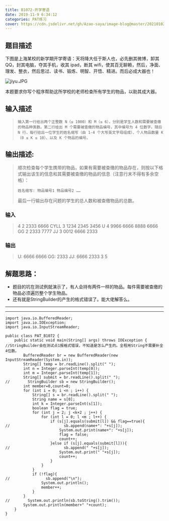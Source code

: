 ```yaml
---
title: B1072-开学寄语
date: 2019-11-9 6:34:12 
categories: PAT练习
cover: https://cdn.jsdelivr.net/gh/Azao-saya/image-blog@master/20210102/id=55325876(loundraw).78z228rx71o0.jpg
---
```


## 题目描述 <!--more-->

下图是上海某校的新学期开学寄语：天将降大任于斯人也，必先删其微博，卸其 QQ，封其电脑，夺其手机，收其 ipad，断其 wifi，使其百无聊赖，然后，净面、理发、整衣，然后思过、读书、锻炼、明智、开悟、精进。而后必成大器也！

![jiyu.JPG](https://images.ptausercontent.com/3b1d9f4a-778b-4942-a9e2-836262f363aa.JPG)

本题要求你写个程序帮助这所学校的老师检查所有学生的物品，以助其成大器。

## 输入描述

>     输入第一行给出两个正整数 N（≤ 1000）和 M（≤ 6），分别是学生人数和需要被查缴的物品种类数。第二行给出 M 个需要被查缴的物品编号，其中编号为 4 位数字。随后 N 行，每行给出一位学生的姓名缩写（由 1-4 个大写英文字母组成）、个人物品数量 K（0 ≤ K ≤ 10）、以及 K 个物品的编号。 

## 输出描述:

>    顺次检查每个学生携带的物品，如果有需要被查缴的物品存在，则按以下格式输出该生的信息和其需要被查缴的物品的信息（注意行末不得有多余空格）：
>
>    ```
>    姓名缩写: 物品编号1 物品编号2 ……
>    ```
>
>    最后一行输出存在问题的学生的总人数和被查缴物品的总数。

### 输入

> 4 2
> 2333 6666
> CYLL 3 1234 2345 3456
> U 4 9966 6666 8888 6666
> GG 2 2333 7777
> JJ 3 0012 6666 2333

### 输出

> U: 6666 6666
> GG: 2333
> JJ: 6666 2333
> 3 5

## 解题思路：

- 题目的坑在测试例就演示了，有人会持有两件一样的物品。每件需要被查缴的物品必须遍历整个学生物品。
- 还有就是StringBuilder的产生的格式错误了。能大佬解答么。

---

---



```
import java.io.BufferedReader;
import java.io.IOException;
import java.io.InputStreamReader;

public class PAT_B1072 {
    public static void main(String[] args) throws IOException { //StringBuilder会在测试点1报格式错误，不知道是怎么产生的。全程用String不需要补全4位数。
        BufferedReader br = new BufferedReader(new InputStreamReader(System.in));
        String[] temp = br.readLine().split(" ");
        int n = Integer.parseInt(temp[0]);
        int m = Integer.parseInt(temp[1]);
        String[] submit = br.readLine().split(" ");
//        StringBuilder sb = new StringBuilder();
        int member=0,count=0;
        for (int i = 0; i <n ; i++) {
            String[] s = br.readLine().split(" ");
            String name = s[0];
            int k = Integer.parseInt(s[1]);
            boolean flag = true;
            for (int j = 2; j <k+2 ; j++) {
                for (int l = 0; l <m ; l++) {
                    if (s[j].equals(submit[l]) && flag==true){
//                        sb.append(name+": "+s[j]);
                        System.out.print(name+": "+s[j]);
                        flag = false;
                        count++;
                    }else if (s[j].equals(submit[l])){
//                        sb.append(" "+s[j]);
                        System.out.print(" "+s[j]);
                        count++;
                    }
                }
            }
            if (!flag){
//                sb.append("\n");
                System.out.println();
                member++;
            }
        }
//        System.out.println(sb.toString().trim());
        System.out.println(member+" "+count);
    }
}
```

